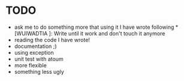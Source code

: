 TODO
====

 * ask me to do something more that using it I have wrote following *[WUIWADTIA ]: Write until it work and don't touch it anymore
 * reading the code I have wrote!
 * documentation ;)
 * using exception
 * unit test with atoum
 * more flexible
 * something less ugly

